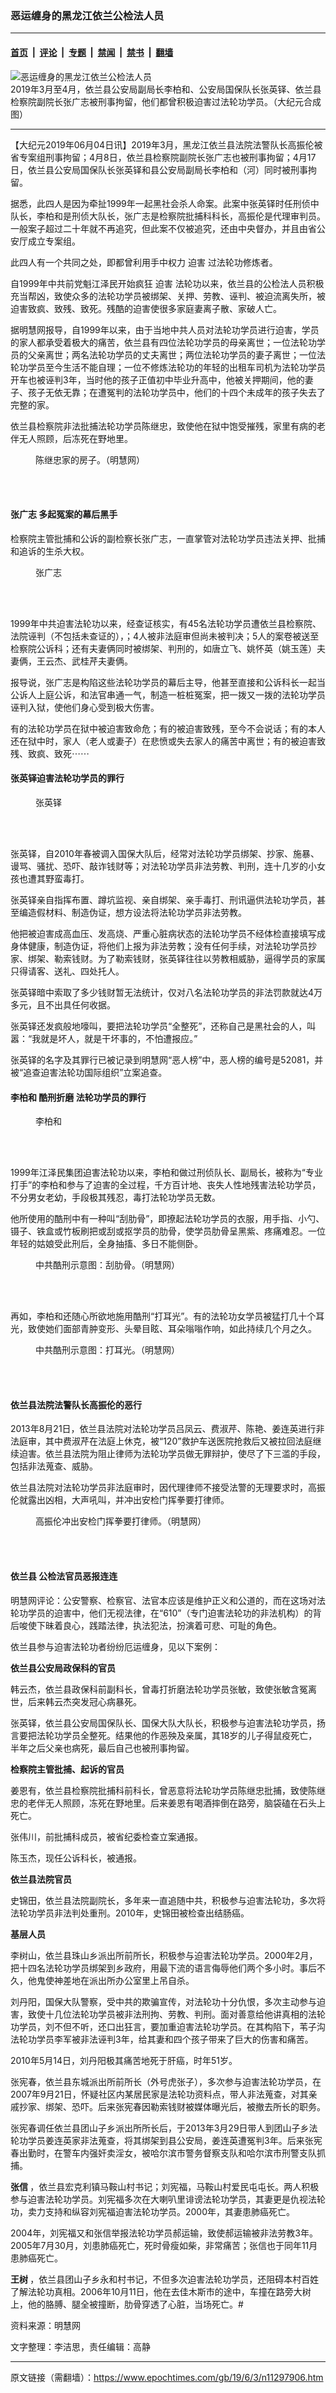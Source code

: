 ### 恶运缠身的黑龙江依兰公检法人员

---

#### [首页](../../../..?n11297906) &nbsp;|&nbsp; [评论](../../../../../epoch-comment?n11297906) &nbsp;|&nbsp; [专题](../../../../../epoch-special?n11297906) &nbsp;|&nbsp; [禁闻](../../../../../epoch-news?n11297906) &nbsp;|&nbsp; [禁书](../../../../../books?n11297906) &nbsp;|&nbsp; [翻墙](https://github.com/gfw-breaker/nogfw/blob/master/README.md?n11297906)


<div><img alt="恶运缠身的黑龙江依兰公检法人员" class="attachment-djy_600_400 size-djy_600_400 wp-post-image" src="https://i.epochtimes.com/assets/uploads/2019/06/5.jpg"/>
<div class="caption">
 2019年3月至4月，依兰县公安局副局长李柏和、公安局国保队长张英铎、依兰县检察院副院长张广志被刑事拘留，他们都曾积极迫害过法轮功学员。（大纪元合成图）
</div></div><hr/><div class="post_content" id="artbody" itemprop="articleBody">
 <!-- article content begin -->
 <p>
  【大纪元2019年06月04日讯】2019年3月，黑龙江依兰县法院法警队长高振伦被省专案组刑事拘留；4月8日，依兰县检察院副院长张广志也被刑事拘留；4月17日，依兰县公安局国保队长张英铎和县公安局副局长李柏和（河）同时被刑事拘留。
 </p>
 <p>
  据悉，此四人是因为牵扯1999年一起黑社会杀人命案。此案中张英铎时任刑侦中队长，李柏和是刑侦大队长，张广志是检察院批捕科科长，高振伦是代理审判员。一般案子超过二十年就不再追究，但此案不仅被追究，还由中央督办，并且由省公安厅成立专案组。
 </p>
 <p>
  此四人有一个共同之处，即都曾利用手中权力
  <ok href="https://www.epochtimes.com/gb/tag/%E8%BF%AB%E5%AE%B3.html">
   迫害
  </ok>
  过法轮功修炼者。
 </p>
 <p>
  自1999年中共前党魁江泽民开始疯狂
  <ok href="https://www.epochtimes.com/gb/tag/%E8%BF%AB%E5%AE%B3.html">
   迫害
  </ok>
  法轮功以来，依兰县的公检法人员积极充当帮凶，致使众多的法轮功学员被绑架、关押、劳教、诬判、被迫流离失所，被迫害致疯、致残、致死。残酷的迫害使很多家庭妻离子散、家破人亡。
 </p>
 <p>
  据明慧网报导，自1999年以来，由于当地中共人员对法轮功学员进行迫害，学员的家人都承受着极大的痛苦，依兰县有四位法轮功学员的母亲离世；一位法轮功学员的父亲离世；两名法轮功学员的丈夫离世；两位法轮功学员的妻子离世；一位法轮功学员至今生活不能自理；一位不修炼法轮功的年轻的出租车司机为法轮功学员开车也被诬判3年，当时他的孩子正值初中毕业升高中，他被关押期间，他的妻子、孩子无依无靠；在遭冤判的法轮功学员中，他们的十四个未成年的孩子失去了完整的家。
 </p>
 <p>
  依兰县检察院非法批捕法轮功学员陈继忠，致使他在狱中饱受摧残，家里有病的老伴无人照顾，后冻死在野地里。
 </p>
 <figure aria-describedby="caption-attachment-11297925" class="wp-caption aligncenter" id="attachment_11297925" style="width: 362px">
  <ok href="https://i.epochtimes.com/assets/uploads/2019/06/2014-4-28-minghui-pohai-yilan-chen-01.jpg" target="_blank">
   <img alt="" class="wp-image-11297925" src="https://i.epochtimes.com/assets/uploads/2019/06/2014-4-28-minghui-pohai-yilan-chen-01-450x338.jpg"/>
  </ok>
  <br/><figcaption class="wp-caption-text" id="caption-attachment-11297925">
   陈继忠家的房子。（明慧网）
  </figcaption><br/>
 </figure><br/>
 <h4>
  <b>
   张广志 多起冤案的幕后黑手
  </b>
 </h4>
 <p>
  检察院主管批捕和公诉的副检察长张广志，一直掌管对法轮功学员违法关押、批捕和追诉的生杀大权。
 </p>
 <figure aria-describedby="caption-attachment-11297937" class="wp-caption aligncenter" id="attachment_11297937" style="width: 110px">
  <ok href="https://i.epochtimes.com/assets/uploads/2019/06/2019-5-26-heilongjiang-zhangguangzhi.jpg" target="_blank">
   <img alt="" class="size-full wp-image-11297937" src="https://i.epochtimes.com/assets/uploads/2019/06/2019-5-26-heilongjiang-zhangguangzhi.jpg"/>
  </ok>
  <br/><figcaption class="wp-caption-text" id="caption-attachment-11297937">
   张广志
  </figcaption><br/>
 </figure><br/>
 <p>
  1999年中共迫害法轮功以来，经查证核实，有45名法轮功学员遭依兰县检察院、法院诬判（不包括未查证的），；4人被非法庭审但尚未被判决；5人的案卷被送至检察院公诉科；还有夫妻俩同时被绑架、判刑的，如唐立飞、姚怀英（姚玉莲）夫妻俩，王云杰、武桂芹夫妻俩。
 </p>
 <p>
  报导说，张广志是构陷这些法轮功学员的幕后主导，他甚至直接和公诉科长一起当公诉人上庭公诉，和法官串通一气，制造一桩桩冤案，把一拨又一拨的法轮功学员诬判入狱，使他们身心受到极大伤害。
 </p>
 <p>
  有的法轮功学员在狱中被迫害致命危；有的被迫害致残，至今不会说话；有的本人还在狱中时，家人（老人或妻子）在悲愤或失去家人的痛苦中离世；有的被迫害致残、致疯、致死⋯⋯
 </p>
 <h4>
  <b>
   张英铎迫害法轮功学员的罪行
  </b>
 </h4>
 <figure aria-describedby="caption-attachment-11297945" class="wp-caption aligncenter" id="attachment_11297945" style="width: 106px">
  <ok href="https://i.epochtimes.com/assets/uploads/2019/06/2011-11-8-ejing-zhangyingduo.jpg" target="_blank">
   <img alt="" class="wp-image-11297945" src="https://i.epochtimes.com/assets/uploads/2019/06/2011-11-8-ejing-zhangyingduo.jpg"/>
  </ok>
  <br/><figcaption class="wp-caption-text" id="caption-attachment-11297945">
   张英铎
  </figcaption><br/>
 </figure><br/>
 <p>
  张英铎，自2010年春被调入国保大队后，经常对法轮功学员绑架、抄家、施暴、谩骂、骚扰、恐吓、敲诈钱财等；对法轮功学员非法劳教、判刑，连十几岁的小女孩也遭其野蛮毒打。
 </p>
 <p>
  张英铎亲自指挥布置、蹲坑监视、亲自绑架、亲手毒打、刑讯逼供法轮功学员，甚至编造假材料、制造伪证，想方设法将法轮功学员非法劳教。
 </p>
 <p>
  他把被迫害成高血压、发高烧、严重心脏病状态的法轮功学员不经体检直接填写成身体健康，制造伪证，将他们上报为非法劳教；没有任何手续，对法轮功学员抄家、绑架、勒索钱财。为了勒索钱财，张英铎往往以劳教相威胁，逼得学员的家属只得请客、送礼、四处托人。
 </p>
 <p>
  张英铎暗中索取了多少钱财暂无法统计，仅对八名法轮功学员的非法罚款就达4万多元，且不出具任何收据。
 </p>
 <p>
  张英铎还发疯般地嚎叫，要把法轮功学员“全整死”，还称自己是黑社会的人，叫嚣：“我就是坏人，就是干坏事的，不怕遭报应。”
 </p>
 <p>
  张英铎的名字及其罪行已被记录到明慧网“恶人榜”中，恶人榜的编号是52081，并被“追查迫害法轮功国际组织”立案追查。
 </p>
 <h4>
  <b>
   李柏和
   <ok href="https://www.epochtimes.com/gb/tag/%E9%85%B7%E5%88%91%E6%8A%98%E7%A3%A8.html">
    酷刑折磨
   </ok>
   法轮功学员的罪行
  </b>
 </h4>
 <figure aria-describedby="caption-attachment-11297982" class="wp-caption aligncenter" id="attachment_11297982" style="width: 108px">
  <ok href="https://i.epochtimes.com/assets/uploads/2019/06/2019-5-26-heilongjiang-libaihe.jpg" target="_blank">
   <img alt="" class="size-full wp-image-11297982" src="https://i.epochtimes.com/assets/uploads/2019/06/2019-5-26-heilongjiang-libaihe.jpg"/>
  </ok>
  <br/><figcaption class="wp-caption-text" id="caption-attachment-11297982">
   李柏和
  </figcaption><br/>
 </figure><br/>
 <p>
  1999年江泽民集团迫害法轮功以来，李柏和做过刑侦队长、副局长，被称为“专业打手”的李柏和参与了迫害的全过程，千方百计地、丧失人性地残害法轮功学员，不分男女老幼，手段极其残忍，毒打法轮功学员无数。
 </p>
 <p>
  他所使用的酷刑中有一种叫“刮肋骨”，即撩起法轮功学员的衣服，用手指、小勺、镊子、铁盒或竹板刷把或刮或抠学员的肋骨，使学员肋骨呈黑紫、疼痛难忍。一位年轻的姑娘受此刑后，全身抽搐、多日不能侧卧。
 </p>
 <figure aria-describedby="caption-attachment-11297989" class="wp-caption aligncenter" id="attachment_11297989" style="width: 268px">
  <ok href="https://i.epochtimes.com/assets/uploads/2019/06/2005-4-6-yilan08.jpg" target="_blank">
   <img alt="" class="wp-image-11297989" src="https://i.epochtimes.com/assets/uploads/2019/06/2005-4-6-yilan08-600x450.jpg"/>
  </ok>
  <br/><figcaption class="wp-caption-text" id="caption-attachment-11297989">
   中共酷刑示意图：刮肋骨。（明慧网）
  </figcaption><br/>
 </figure><br/>
 <p>
  再如，李柏和还随心所欲地施用酷刑“打耳光”。有的法轮功女学员被猛打几十个耳光，致使她们面部青肿变形、头晕目眩、耳朵嗡嗡作响，如此持续几个月之久。
 </p>
 <figure aria-describedby="caption-attachment-11297994" class="wp-caption aligncenter" id="attachment_11297994" style="width: 249px">
  <ok href="https://i.epochtimes.com/assets/uploads/2019/06/2005-4-6-yilan01-ss.jpg" target="_blank">
   <img alt="" class="size-full wp-image-11297994" src="https://i.epochtimes.com/assets/uploads/2019/06/2005-4-6-yilan01-ss.jpg"/>
  </ok>
  <br/><figcaption class="wp-caption-text" id="caption-attachment-11297994">
   中共酷刑示意图：打耳光。（明慧网）
  </figcaption><br/>
 </figure><br/>
 <h4>
  <b>
   依兰县法院法警队长高振伦的恶行
  </b>
 </h4>
 <p>
  2013年8月21日，依兰县法院对法轮功学员吕凤云、费淑芹、陈艳、姜连英进行非法庭审，其中费淑芹在法庭上休克，被“120”救护车送医院抢救后又被拉回法庭继续迫害。依兰县法院为阻止律师为法轮功学员做无罪辩护，使尽了下三滥的手段，包括非法蒐查、威胁。
 </p>
 <p>
  依兰县法院对法轮功学员非法庭审时，因代理律师不接受法警的无理要求时，高振伦就露出凶相，大声吼叫，并冲出安检门挥拳要打律师。
 </p>
 <figure aria-describedby="caption-attachment-11297998" class="wp-caption aligncenter" id="attachment_11297998" style="width: 324px">
  <ok href="https://i.epochtimes.com/assets/uploads/2019/06/2019-5-26-heilongjiang-gaozhenlun.jpg" target="_blank">
   <img alt="" class="wp-image-11297998" src="https://i.epochtimes.com/assets/uploads/2019/06/2019-5-26-heilongjiang-gaozhenlun-600x434.jpg"/>
  </ok>
  <br/><figcaption class="wp-caption-text" id="caption-attachment-11297998">
   高振伦冲出安检门挥拳要打律师。（明慧网）
  </figcaption><br/>
 </figure><br/>
 <h4>
  <b>
   <strong>
    依兰县
   </strong>
   公检法官员恶报连连
  </b>
 </h4>
 <p>
  明慧网评论：公安警察、检察官、法官本应该是维护正义和公道的，而在这场对法轮功学员的迫害中，他们无视法律，在“610”（专门迫害法轮功的非法机构）的背后唆使下昧着良心，践踏法律，执法犯法，扮演着可悲、可耻的角色。
 </p>
 <p>
  依兰县参与迫害法轮功者纷纷厄运缠身，见以下案例：
 </p>
 <p>
  <strong>
   依兰县公安局政保科的官员
  </strong>
 </p>
 <p>
  韩云杰，依兰县政保科前副科长，曾毒打折磨法轮功学员张敏，致使张敏含冤离世，后来韩云杰突发冠心病暴死。
 </p>
 <p>
  张英铎，依兰县公安局国保队长、国保大队大队长，积极参与迫害法轮功学员，扬言要把法轮功学员全整死。结果他的作恶殃及亲属，其18岁的儿子得鼠疫死亡，半年之后父亲也病死，最后自己也被刑事拘留。
 </p>
 <p>
  <strong>
   检察院主管批捕、起诉的官员
  </strong>
 </p>
 <p>
  姜恩有，依兰县检察院批捕科前科长，曾恶意将法轮功学员陈继忠批捕，致使陈继忠的老伴无人照顾，冻死在野地里。后来姜恩有喝酒摔倒在路旁，脑袋磕在石头上死亡。
 </p>
 <p>
  张伟川，前批捕科成员，被省纪委检查立案通报。
 </p>
 <p>
  陈玉杰，现任公诉科长，被通报。
 </p>
 <p>
  <strong>
   依兰县法院官员
  </strong>
 </p>
 <p>
  史锦田，依兰县法院副院长，多年来一直追随中共，积极参与迫害法轮功，多次将法轮功学员非法判处重刑。2010年，史锦田被检查出结肠癌。
 </p>
 <p>
  <b>
   基层人员
  </b>
 </p>
 <p>
  李树山，依兰县珠山乡派出所前所长，积极参与迫害法轮功学员。2000年2月，把十四名法轮功学员绑架到乡政府，用最下流的语言侮辱他们两个多小时。事后不久，他鬼使神差地在派出所办公室里上吊自杀。
 </p>
 <p>
  刘丹阳，国保大队警察，受中共的欺骗宣传，对法轮功十分仇恨，多次主动参与迫害，致使十几位法轮功学员被非法刑拘、劳教、判刑。面对善意给他讲真相的法轮功学员，刘不但不听，还口出狂言，要加重迫害法轮功学员。在其构陷下，苇子沟法轮功学员李军被非法诬判3年，给其妻和四个孩子带来了巨大的伤害和痛苦。
 </p>
 <p>
  2010年5月14日，刘丹阳极其痛苦地死于肝癌，时年51岁。
 </p>
 <p>
  张宪春，依兰县东城派出所前所长（外号虎张子），多次参与迫害法轮功学员，在2007年9月21日，怀疑社区内某居民家是法轮功资料点，带人非法蒐查，对其亲戚抄家、绑架、恐吓。后来张宪春因勒索钱财被媒体曝光后，被撤去所长的职务。
 </p>
 <p>
  张宪春调任依兰县团山子乡派出所所长后，于2013年3月29日带人到团山子乡法轮功学员姜连英家非法蒐查，将其绑架到县公安局，姜连英遭冤判3年。后来张宪春出勤时，在警车内强奸卖淫女，被哈尔滨市警务督察支队和哈尔滨市刑警支队抓捕。
 </p>
 <p>
  <strong>
   张信
  </strong>
  ，依兰县宏克利镇马鞍山村书记；刘宪福，马鞍山村爱民屯屯长。两人积极参与迫害法轮功学员。刘宪福多次在大喇叭里诽谤法轮功学员，其妻更是仇视法轮功，卖力支持和纵容刘宪福迫害法轮功学员。2000年，其妻患肺癌死亡。
 </p>
 <p>
  2004年，刘宪福又和张信举报法轮功学员郝运输，致使郝运输被非法劳教3年。2005年7月30月，刘患肺癌死亡，死时骨瘦如柴，非常痛苦；张信也于同年11月患肺癌死亡。
 </p>
 <p>
  <strong>
   王树
  </strong>
  ，依兰县团山子乡永和村书记，不但多次迫害法轮功学员，还阻碍本村百姓了解法轮功真相。2006年10月11日，他在去佳木斯市的途中，车撞在路旁大树上，他的胳膊、腿全被撞断，肋骨穿透了心脏，当场死亡。#
 </p>
 <p>
  资料来源：明慧网
 </p>
 <p>
  文字整理：李洁思，责任编辑：高静
 </p>
 <!-- article content end -->
 <div id="below_article_ad">
 </div>
</div>


---

原文链接（需翻墙）：https://www.epochtimes.com/gb/19/6/3/n11297906.htm